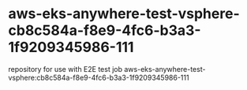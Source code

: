 # aws-eks-anywhere-test-vsphere-cb8c584a-f8e9-4fc6-b3a3-1f9209345986-111
repository for use with E2E test job aws-eks-anywhere-test-vsphere:cb8c584a-f8e9-4fc6-b3a3-1f9209345986-111

